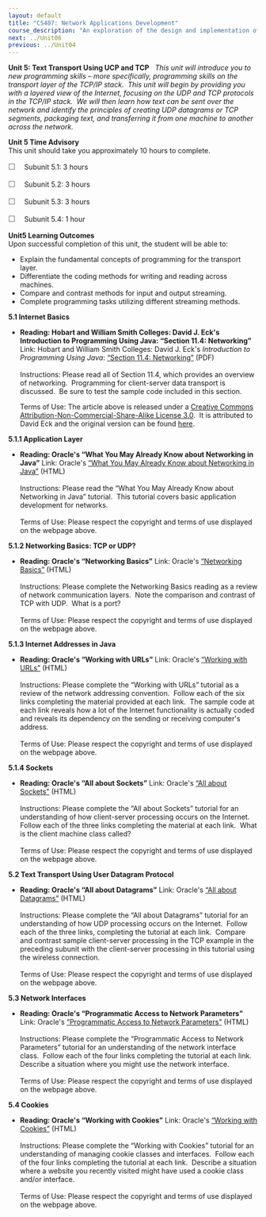 ```yaml
---
layout: default
title: "CS407: Network Applications Development"
course_description: "An exploration of the design and implementation of network-based applications, focusing on object-oriented programming and programming techniques, both at the application layer and the transport layer of the TCP/IP protocol stack."
next: ../Unit06
previous: ../Unit04
---
```

**Unit 5: Text Transport Using UCP and TCP** <span id="5"></span> 
*This unit will introduce you to new programming skills – more
specifically, programming skills on the transport layer of the TCP/IP
stack.  This unit will begin by providing you with a layered view of the
Internet, focusing on the UDP and TCP protocols in the TCP/IP stack.  We
will then learn how text can be sent over the network and identify the
principles of creating UDP datagrams or TCP segments, packaging text,
and transferring it from one machine to another across the network.*

**Unit 5 Time Advisory**  
This unit should take you approximately 10 hours to complete.  
  
 <span
style="color: rgb(85, 85, 85); font-family: 'Myriad Pro', 'Gill Sans', 'Gill Sans MT', Calibri, sans-serif; font-size: 16px; line-height: 21px; text-align: left; -webkit-text-size-adjust: none; ">☐
   </span>Subunit 5.1: 3 hours  
  
 <span
style="color: rgb(85, 85, 85); font-family: 'Myriad Pro', 'Gill Sans', 'Gill Sans MT', Calibri, sans-serif; font-size: 16px; line-height: 21px; text-align: left; -webkit-text-size-adjust: none; ">☐
   </span>Subunit 5.2: 3 hours  
  
 <span
style="color: rgb(85, 85, 85); font-family: 'Myriad Pro', 'Gill Sans', 'Gill Sans MT', Calibri, sans-serif; font-size: 16px; line-height: 21px; text-align: left; -webkit-text-size-adjust: none; ">☐
   </span>Subunit 5.3: 3 hours  
  
 <span
style="color: rgb(85, 85, 85); font-family: 'Myriad Pro', 'Gill Sans', 'Gill Sans MT', Calibri, sans-serif; font-size: 16px; line-height: 21px; text-align: left; -webkit-text-size-adjust: none; ">☐
   </span>Subunit 5.4: 1 hour

**Unit5 Learning Outcomes**  
Upon successful completion of this unit, the student will be able to:  
-   Explain the fundamental concepts of programming for the transport
    layer.
-   Differentiate the coding methods for writing and reading across
    machines.
-   Compare and contrast methods for input and output streaming.
-   Complete programming tasks utilizing different streaming methods.

**5.1 Internet Basics** <span id="5.1"></span> 
-   **Reading: Hobart and William Smith Colleges: David J. Eck's
    Introduction to Programming Using Java: “Section 11.4: Networking”**
    Link: Hobart and William Smith Colleges: David J.
    Eck's *Introduction to Programming Using Java*: [“Section 11.4:
    Networking”](https://resources.saylor.org/wwwresources/archived/site/wp-content/uploads/2012/01/CS407-TEXTBOOK.pdf)
    (PDF)  
        
     Instructions: Please read all of Section 11.4, which provides an
    overview of networking.  Programming for client-server data
    transport is discussed.  Be sure to test the sample code included in
    this section.  
      
     Terms of Use: The article above is released under a [Creative
    Commons Attribution-Non-Commercial-Share-Alike License
    3.0](http://creativecommons.org/licenses/by-nc-sa/3.0/).  It is
    attributed to David Eck and the original version can be found
    [here](http://math.hws.edu/javanotes/).

**5.1.1 Application Layer** <span id="5.1.1"></span> 
-   **Reading: Oracle's “What You May Already Know about Networking in
    Java”**
    Link: Oracle's [“What You May Already Know about Networking in
    Java”](http://docs.oracle.com/javase/tutorial/networking/overview/alreadyknow.html)
    (HTML)  
        
     Instructions: Please read the “What You May Already Know about
    Networking in Java” tutorial.  This tutorial covers basic
    application development for networks.   
        
     Terms of Use: Please respect the copyright and terms of use
    displayed on the webpage above.

**5.1.2 Networking Basics: TCP or UDP?** <span id="5.1.2"></span> 
-   **Reading: Oracle's “Networking Basics”**
    Link: Oracle's [“Networking
    Basics”](http://docs.oracle.com/javase/tutorial/networking/overview/networking.html)
    (HTML)  
        
     Instructions: Please complete the Networking Basics reading as a
    review of network communication layers.  Note the comparison and
    contrast of TCP with UDP.  What is a port?     
        
     Terms of Use: Please respect the copyright and terms of use
    displayed on the webpage above.

**5.1.3 Internet Addresses in Java** <span id="5.1.3"></span> 
-   **Reading: Oracle's “Working with URLs”**
    Link: Oracle's [“Working with
    URLs”](http://docs.oracle.com/javase/tutorial/networking/urls/index.html)
    (HTML)  
        
     Instructions: Please complete the “Working with URLs” tutorial as a
    review of the network addressing convention.  Follow each of the six
    links completing the material provided at each link.  The sample
    code at each link reveals how a lot of the Internet functionality is
    actually coded and reveals its dependency on the sending or
    receiving computer's address.  
        
     Terms of Use: Please respect the copyright and terms of use
    displayed on the webpage above.

**5.1.4 Sockets** <span id="5.1.4"></span> 
-   **Reading: Oracle's “All about Sockets”**
    Link: Oracle's [“All about
    Sockets”](http://docs.oracle.com/javase/tutorial/networking/sockets/index.html)
    (HTML)  
        
     Instructions: Please complete the “All about Sockets” tutorial for
    an understanding of how client-server processing occurs on the
    Internet.  Follow each of the three links completing the material at
    each link.  What is the client machine class called?  
        
     Terms of Use: Please respect the copyright and terms of use
    displayed on the webpage above.

**5.2 Text Transport Using User Datagram Protocol** <span
id="5.2"></span> 
-   **Reading: Oracle's “All about Datagrams”**
    Link: Oracle's [“All about
    Datagrams”](http://docs.oracle.com/javase/tutorial/networking/datagrams/index.html)
    (HTML)  
        
     Instructions: Please complete the “All about Datagrams” tutorial
    for an understanding of how UDP processing occurs on the Internet. 
    Follow each of the three links, completing the tutorial at each
    link.  Compare and contrast sample client-server processing in the
    TCP example in the preceding subunit with the client-server
    processing in this tutorial using the wireless connection.  
        
     Terms of Use: Please respect the copyright and terms of use
    displayed on the webpage above.

**5.3 Network Interfaces** <span id="5.3"></span> 
-   **Reading: Oracle's “Programmatic Access to Network Parameters”**
    Link: Oracle's [“Programmatic Access to Network
    Parameters”](http://docs.oracle.com/javase/tutorial/networking/nifs/index.html)
    (HTML)  
        
     Instructions: Please complete the “Programmatic Access to Network
    Parameters” tutorial for an understanding of the network interface
    class.  Follow each of the four links completing the tutorial at
    each link.  Describe a situation where you might use the network
    interface.   
        
     Terms of Use: Please respect the copyright and terms of use
    displayed on the webpage above.

**5.4 Cookies** <span id="5.4"></span> 
-   **Reading: Oracle's “Working with Cookies”**
    Link: Oracle's [“Working with
    Cookies”](http://docs.oracle.com/javase/tutorial/networking/cookies/index.html)
    (HTML)  
        
     Instructions: Please complete the “Working with Cookies” tutorial
    for an understanding of managing cookie classes and interfaces. 
    Follow each of the four links completing the tutorial at each link. 
    Describe a situation where a website you recently visited might have
    used a cookie class and/or interface.  
        
     Terms of Use: Please respect the copyright and terms of use
    displayed on the webpage above.


